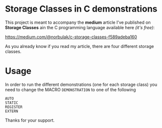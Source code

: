 # Storage Classes in C demonstrations

This project is meant to accompany the **medium** article I've published on **Storage Classes** ain the C programming language available here *(it's free)*: 

https://medium.com/@norbulak/c-storage-classes-f589adeba160

As you already know if you read my article, there are four different storage classes. 




# Usage

In order to run the different demonstrations (one for each storage class) you need to change the MACRO `DEMONSTRATION` to one of the following
```
AUTO
STATIC
REGISTER
EXTERN
```

Thanks for your support.
